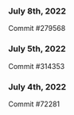 ### July 8th, 2022

Commit #279568

### July 5th, 2022

Commit #314353


### July 4th, 2022

Commit #72281
